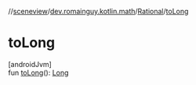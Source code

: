 //[sceneview](../../../index.md)/[dev.romainguy.kotlin.math](../index.md)/[Rational](index.md)/[toLong](to-long.md)

# toLong

[androidJvm]\
fun [toLong](to-long.md)(): [Long](https://kotlinlang.org/api/latest/jvm/stdlib/kotlin/-long/index.html)
